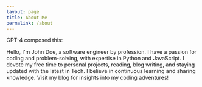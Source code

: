 ```yaml
---
layout: page
title: About Me
permalink: /about
---
```

GPT-4 composed this:

Hello, I'm John Doe, a software engineer by profession. I have a passion for coding and problem-solving, with expertise in Python and JavaScript. I devote my free time to personal projects, reading, blog writing, and staying updated with the latest in Tech. I believe in continuous learning and sharing knowledge. Visit my blog for insights into my coding adventures!
